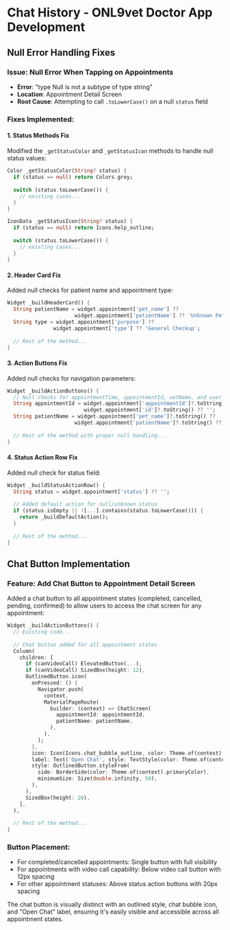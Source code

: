 # Chat History - ONL9vet Doctor App Development

## Null Error Handling Fixes

### Issue: Null Error When Tapping on Appointments
- **Error**: "type Null is not a subtype of type string"
- **Location**: Appointment Detail Screen
- **Root Cause**: Attempting to call `.toLowerCase()` on a null `status` field

### Fixes Implemented:

#### 1. Status Methods Fix
Modified the `_getStatusColor` and `_getStatusIcon` methods to handle null status values:
```dart
Color _getStatusColor(String? status) {
  if (status == null) return Colors.grey;
  
  switch (status.toLowerCase()) {
    // existing cases...
  }
}

IconData _getStatusIcon(String? status) {
  if (status == null) return Icons.help_outline;
  
  switch (status.toLowerCase()) {
    // existing cases...
  }
}
```

#### 2. Header Card Fix
Added null checks for patient name and appointment type:
```dart
Widget _buildHeaderCard() {
  String patientName = widget.appointment['pet_name'] ?? 
                      widget.appointment['patientName'] ?? 'Unknown Pet';
  String type = widget.appointment['purpose'] ?? 
               widget.appointment['type'] ?? 'General Checkup';
  
  // Rest of the method...
}
```

#### 3. Action Buttons Fix
Added null checks for navigation parameters:
```dart
Widget _buildActionButtons() {
  // Null checks for appointmentTime, appointmentId, vetName, and user_name
  String appointmentId = widget.appointment['appointmentId']?.toString() ?? 
                         widget.appointment['id']?.toString() ?? '';
  String patientName = widget.appointment['pet_name']?.toString() ?? 
                      widget.appointment['patientName']?.toString() ?? 'Unknown';
  
  // Rest of the method with proper null handling...
}
```

#### 4. Status Action Row Fix
Added null check for status field:
```dart
Widget _buildStatusActionRow() {
  String status = widget.appointment['status'] ?? '';
  
  // Added default action for null/unknown status
  if (status.isEmpty || ![...].contains(status.toLowerCase())) {
    return _buildDefaultAction();
  }
  
  // Rest of the method...
}
```

## Chat Button Implementation

### Feature: Add Chat Button to Appointment Detail Screen

Added a chat button to all appointment states (completed, cancelled, pending, confirmed) to allow users to access the chat screen for any appointment:

```dart
Widget _buildActionButtons() {
  // Existing code...
  
  // Chat button added for all appointment states
  Column(
    children: [
      if (canVideoCall) ElevatedButton(...),
      if (canVideoCall) SizedBox(height: 12),
      OutlinedButton.icon(
        onPressed: () {
          Navigator.push(
            context,
            MaterialPageRoute(
              builder: (context) => ChatScreen(
                appointmentId: appointmentId,
                patientName: patientName,
              ),
            ),
          );
        },
        icon: Icon(Icons.chat_bubble_outline, color: Theme.of(context).primaryColor),
        label: Text('Open Chat', style: TextStyle(color: Theme.of(context).primaryColor)),
        style: OutlinedButton.styleFrom(
          side: BorderSide(color: Theme.of(context).primaryColor),
          minimumSize: Size(double.infinity, 50),
        ),
      ),
      SizedBox(height: 20),
    ],
  ),
  
  // Rest of the method...
}
```

### Button Placement:
- For completed/cancelled appointments: Single button with full visibility
- For appointments with video call capability: Below video call button with 12px spacing
- For other appointment statuses: Above status action buttons with 20px spacing

The chat button is visually distinct with an outlined style, chat bubble icon, and "Open Chat" label, ensuring it's easily visible and accessible across all appointment states.